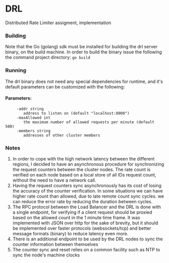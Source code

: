 # DRL
Distributed Rate Limiter assigment, implementation

### Building
Note that the Go (golang) sdk must be installed for building the drl server binary, on the build machine.
In order to build the binary issue the following the command project directory:
```go build``` 

### Running
The drl binary does not need any special dependencies for runtime, and it's default parameters can be customized with the following:  
#### Parameters:
```Usage of ./drl:
     -addr string
       	address to listen on (default "localhost:8000")
     -maxAllowed int
       	the maximum number of allowed requests per minute (default 500)
     -members string
       	addresses of other cluster members
```

### Notes
1. In order to cope with the high network latency between the different regions, I decided to have an asynchronous 
procedure for synchronizing the request counters between the cluster nodes. The rate count is verified on each 
node based on a local store of all IDs request count, without the need to have a network call.
2. Having the request counters sync asynchronously has its cost of losing the accuracy of the counter verification. In 
some situations we can have higher rate count than allowed, due to late remote count sync cycles. we can reduce the error 
rate by reducing the duration between cycles.
3. The RPC protocol between the Load Balancer and the DRL is done with a single endpoint, for verifying if a client request
should be proxied based on the allowed count in the 1 minute time frame. It was implemented with JSON over http for the 
sake of brevity, but it should be implemented over faster protocols (websockets/tcp) and better message formats (binary) 
to reduce latency even more.
4. There is an additional endpoint to be used by the DRL nodes to sync the counter information between themselves
5. The counter sync and reset relies on a common facility such as NTP to sync the node's machine clocks